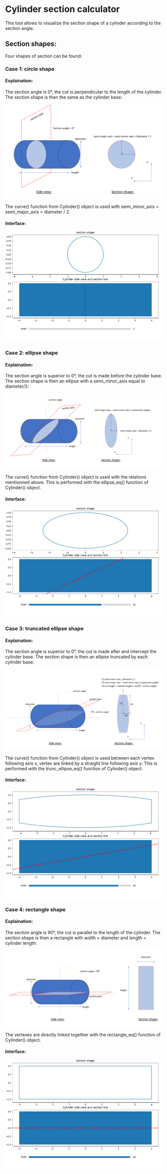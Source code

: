 # Cylinder section calculator

This tool allows to visualize the section shape of a cylinder according to the section angle.

## Section shapes:

Four shapes of section can be found:

### Case 1: circle shape

#### Explaination:

The section angle is 0°, the cut is perpendicular to the length of the cylinder.
The section shape is then the same as the cylinder base:

![Case 1](resources/case_1.PNG)

The curve() function from Cylinder() object is used with semi_minor_axis = semi_major_axis = diameter / 2.

#### Interface:

![interface 1](resources/interface_1.png)

### Case 2: ellipse shape

#### Explaination: 

The section angle is superior to 0°, the cut is made before the cylinder base.
The section shape is then an ellipse with a semi_minor_axis equal to diameter/2:

![Case 2](resources/case_2.PNG)

The curve() function from Cylinder() object is used with the relations mentionned above.
This is performed with the ellipse_eq() function of Cylinder() object.

#### Interface:

![interface 2](resources/interface_2.png)

### Case 3: truncated ellipse shape

#### Explaination: 

The section angle is superior to 0°, the cut is made after and intercept the cylinder base.
The section shape is then an ellipse truncated by each cylinder base:

![Case 3](resources/case_3.PNG)

The curve() function from Cylinder() object is used between each vertex following axis x, vertex are linked by a straight line following axis y. This is performed with the trunc_ellipse_eq() function of Cylinder() object.

#### Interface:

![interface 3](resources/interface_3.png)

### Case 4: rectangle shape

#### Explaination:

The section angle is 90°, the cut is parallel to the length of the cylinder.
The section shape is then a rectangle with width = diameter and length = cylinder length:

![Case 4](resources/case_4.PNG)

The vertexes are directly linked together with the rectangle_eq() function of Cylinder() object.

#### Interface:

![interface 4](resources/interface_4.png)
